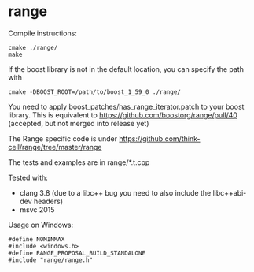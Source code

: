 range
=====

Compile instructions:

	cmake ./range/
	make

If the boost library is not in the default location, you can specify the path with

	cmake -DBOOST_ROOT=/path/to/boost_1_59_0 ./range/

You need to apply boost_patches/has_range_iterator.patch to your boost library.
This is equivalent to https://github.com/boostorg/range/pull/40 (accepted, but not merged into release yet)

The Range specific code is under https://github.com/think-cell/range/tree/master/range

The tests and examples are in range/*.t.cpp

Tested with:
* clang 3.8 (due to a libc++ bug you need to also include the libc++abi-dev headers)
* msvc 2015

Usage on Windows:

	#define NOMINMAX
	#include <windows.h>
	#define RANGE_PROPOSAL_BUILD_STANDALONE
	#include "range/range.h"


